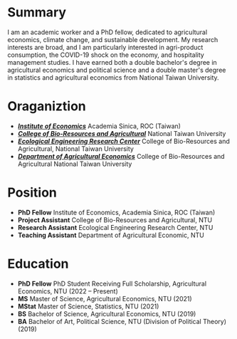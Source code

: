 # Summary

I am an academic worker and a PhD fellow, dedicated to agricultural economics, climate change, and sustainable development. My research interests are broad, and I am particularly interested in agri-product consumption, the COVID-19 shock on the economy, and hospitality management studies. I have earned both a double bachelor's degree in agricultural economics and political science and a double master's degree in statistics and agricultural economics from National Taiwan University.

# Oraganiztion

* [***Institute of Economics***](https://www.econ.sinica.edu.tw) Academia Sinica, ROC (Taiwan)
* [***College of Bio-Resources and Agricultural***](https://www.bioagri.ntu.edu.tw) National Taiwan University
* [***Ecological Engineering Research Center***](https://www.eerc.ntu.edu.tw) College of Bio-Resources and Agricultural, National Taiwan University
* [***Department of Agricultural Economics***](https://www.agec.ntu.edu.tw) College of Bio-Resources and Agricultural National Taiwan University

# Position

* **PhD Fellow** Institute of Economics, Academia Sinica, ROC (Taiwan)
* **Project Assistant** College of Bio-Resources and Agricultural, NTU
* **Research Assistant** Ecological Engineering Research Center, NTU
* **Teaching Assistant** Department of Agricultural Economic, NTU

# Education  

* **PhD Fellow** PhD Student Receiving Full Scholarship, Agricultural Economics, NTU (2022 – Present)
* **MS** Master of Science, Agricultural Economics, NTU (2021)
* **MStat** Master of Science, Statistics, NTU (2021)
* **BS** Bachelor of Science, Agricultural Economics, NTU (2019)
* **BA** Bachelor of Art, Political Science, NTU (Division of Political Theory) (2019)
